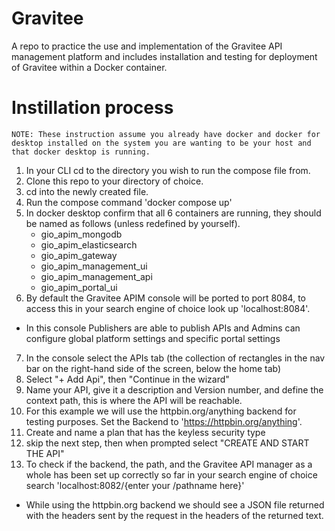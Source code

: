 # Gravitee
A repo to practice the use and implementation of the Gravitee API management platform and includes installation and testing for deployment of Gravitee within a Docker container.  

# Instillation process
    NOTE: These instruction assume you already have docker and docker for desktop installed on the system you are wanting to be your host and that docker desktop is running. 
    
 1. In your CLI cd to the directory you wish to run the compose file from.
 2. Clone this repo to your directory of choice.
 3. cd into the newly created file.
 4. Run the compose command 'docker compose up'
 5. In docker desktop confirm that all 6 containers are running, they should be named as follows (unless redefined by yourself).
    - gio_apim_mongodb
    - gio_apim_elasticsearch
    - gio_apim_gateway
    - gio_apim_management_ui
    - gio_apim_management_api
    - gio_apim_portal_ui
 6. By default the Gravitee APIM console will be ported to port 8084, to access this in your search engine of choice look up 'localhost:8084'.
   - In this console Publishers are able to publish APIs and Admins can configure global platform settings and specific portal settings 
 7. In the console select the APIs tab (the collection of rectangles in the nav bar on the right-hand side of the screen, below the home tab)
 8. Select "+ Add Api", then "Continue in the wizard" 
 9. Name your API, give it a description and Version number, and define the context path, this is where the API will be reachable.
 10. For this example we will use the httpbin.org/anything backend for testing purposes. Set the Backend to 'https://httpbin.org/anything'.
 11. Create and name a plan that has the keyless security type 
 12. skip the next step, then when prompted select "CREATE AND START THE API" 
13. To check if the backend, the path, and the Gravitee API manager as a whole has been set up correctly so far in your search engine of choice search 'localhost:8082/{enter your /pathname here}'
 - While using the httpbin.org backend we should see a JSON file returned with the headers sent by the request in the headers of the returned text.
 



